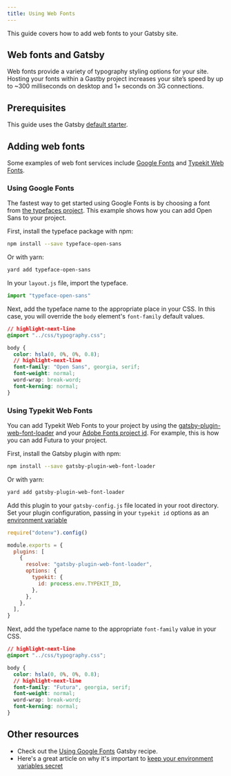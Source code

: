```yaml
---
title: Using Web Fonts
---
```


This guide covers how to add web fonts to your Gatsby site.

## Web fonts and Gatsby

Web fonts provide a variety of typography styling options for your site. Hosting your fonts within a Gastby project increases your site’s speed by up to ~300 milliseconds on desktop and 1+ seconds on 3G connections.

## Prerequisites

This guide uses the Gatsby [default starter](https://github.com/gatsbyjs/gatsby-starter-default).

## Adding web fonts

Some examples of web font services include [Google Fonts](https://fonts.google.com/) and [Typekit Web Fonts](https://fonts.adobe.com/typekit).

### Using Google Fonts

The fastest way to get started using Google Fonts is by choosing a font from [the typefaces project](https://github.com/KyleAMathews/typefaces). This example shows how you can add Open Sans to your project.

First, install the typeface package with npm:

```bash
npm install --save typeface-open-sans
```

Or with yarn:

```bash
yard add typeface-open-sans
```

In your `layout.js` file, import the typeface.

```jsx:title=src/components/layout.js
import "typeface-open-sans"
```

Next, add the typeface name to the appropriate place in your CSS. In this case, you will override the `body` element's `font-family` default values.

```css:title=src/components/layout.css
// highlight-next-line
@import "../css/typography.css";

body {
  color: hsla(0, 0%, 0%, 0.8);
  // highlight-next-line
  font-family: "Open Sans", georgia, serif;
  font-weight: normal;
  word-wrap: break-word;
  font-kerning: normal;
}
```

### Using Typekit Web Fonts

You can add Typekit Web Fonts to your project by using the [gatsby-plugin-web-font-loader](https://www.gatsbyjs.org/packages/gatsby-plugin-web-font-loader/?=font) and your [Adobe Fonts project id](https://fonts.adobe.com/my_fonts#web_projects-section). For example, this is how you can add Futura to your project.

First, install the Gatsby plugin with npm:

```bash
npm install --save gatsby-plugin-web-font-loader
```

Or with yarn:

```bash
yard add gatsby-plugin-web-font-loader
```

Add this plugin to your `gatsby-config.js` file located in your root directory. Set your plugin configuration, passing in your `typekit id` options as an [environment variable](/docs/environment-variables/)

```javascript:title=gatsby-config.js
require("dotenv").config()

module.exports = {
  plugins: [
    {
      resolve: "gatsby-plugin-web-font-loader",
      options: {
        typekit: {
          id: process.env.TYPEKIT_ID,
        },
      },
    },
  ],
}
```

Next, add the typeface name to the appropriate `font-family` value in your CSS.

```css:title=src/components/layout.css
// highlight-next-line
@import "../css/typography.css";

body {
  color: hsla(0, 0%, 0%, 0.8);
  // highlight-next-line
  font-family: "Futura", georgia, serif;
  font-weight: normal;
  word-wrap: break-word;
  font-kerning: normal;
}
```

## Other resources

- Check out the [Using Google Fonts](/docs/recipes/styling-css/#using-google-fonts) Gatsby recipe.
- Here's a great article on why it's important to [keep your environment variables secret](https://medium.com/codait/environment-variables-or-keeping-your-secrets-secret-in-a-node-js-app-99019dfff716)
